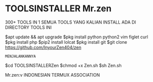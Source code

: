 # TOOLSINSTALLER Mr.zen
300+ TOOLS IN 1
SEMUA TOOLS YANG KALIAN INSTALL ADA DI DIRECTORY TOOLS INI


$apt update && apt upgrade
$pkg install python python2 vim figlet curl
$pkg install php
$pip2 install lolcat
$pkg install git
$git clone https://github.com/InyourZen404/zen

```MENJALANKANNYA```

$cd TOOLSINSTALLERZen
$chmod +x Zen.sh
$sh Zen.sh

Mr.zen:v
INDONESIAN TERMUX ASSOCIATION
